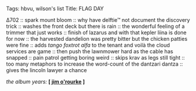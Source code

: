 Tags: hbvu, wilson's list
Title: FLAG DAY
  
∆702 :: spark mount bloom :: why have delftie™ not document the discovery trick :: washes the front deck but there is rain :: the wonderful feeling of a trimmer that just works :: finish of lazarus and with that kepler liina is done for now :: the harvested dandelion was pretty bitter but the chicken patties were fine :: adds _tango foxtrot alfa_ to the tenant and voilà the cloud services are game :: then push the lawnmower hard as the cable has snapped :: pain patrol getting boring weird :: skips krav as legs still tight :: too many metaphors to increase the word-count of the dantzari dantza :: gives the lincoln lawyer a chance  
  
_the album years:_ **[ [jim o'rourke](https://rateyourmusic.com/release/album/gastr-del-sol/camoufleur/) ]**

